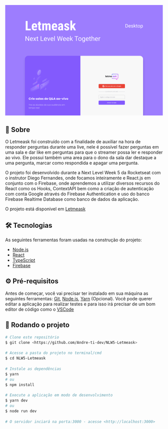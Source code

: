 [![CAPA](https://raw.githubusercontent.com/Andre-ti-dev/NLW5-Letmeask/main/capa.png)]()

## 💎 Sobre

O Letmeask foi construído com a finalidade de auxiliar na hora de responder perguntas durante uma live, nele é possível
fazer perguntas em uma sala e dar like em perguntas para que o streamer possa ler e responder ao vivo.
Ele possui também uma area para o dono da sala dar destaque a uma pergunta, marcar como respondida e apagar uma pergunta.

O projeto foi desenvolvido durante a Next Level Week 5 da Rocketseat com o instrutor Diego Fernandes, onde focamos inteiramente e React.js em conjunto com o Firebase, onde aprendemos a utilizar diversos recursos do React como os Hooks,
ContextAPI bem como a criação de autenticação com conta Google através do Firebase Authentication e uso do banco Firebase Realtime Database como banco de dados da aplicação.

O projeto está disponivel em [Letmeask](https://letmeask-e4f11.web.app/)

## 🛠 Tecnologias

As seguintes ferramentas foram usadas na construção do projeto:

- [Node.js](https://nodejs.org/en/)
- [React](https://pt-br.reactjs.org/)
- [TypeScript](https://www.typescriptlang.org/)
- [Firebase](https://firebase.google.com/)

## ⚙ Pré-requisitos

Antes de começar, você vai precisar ter instalado em sua máquina as seguintes ferramentas:
[Git](https://git-scm.com), [Node.js](https://nodejs.org/en/), [Yarn](https://yarnpkg.com/) (Opcional).
Você pode querer editar a aplicação para realizar testes e para isso irá precisar de um bom editor de código como o [VSCode](https://code.visualstudio.com/)

## 🚀 Rodando o projeto

```bash
# Clone este repositório
$ git clone <https://github.com/Andre-ti-dev/NLW5-Letmeask>

# Acesse a pasta do projeto no terminal/cmd
$ cd NLW5-Letmeask

# Instale as dependências
$ yarn
# ou
$ npm install

# Execute a aplicação em modo de desenvolvimento
$ yarn dev
# ou
$ node run dev

# O servidor inciará na porta:3000 - acesse <http://localhost:3000>
```
